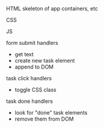 HTML
skeleton of app
containers, etc


CSS



JS

form submit handlers

* get text
* create new task element
* append to DOM

task click handlers
* toggle CSS class

task done handlers
* look for "done" task elements
* remove them from DOM
